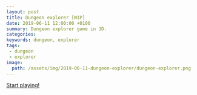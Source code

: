 ```yaml
---
layout: post
title: Dungeon explorer [WIP]
date: 2019-06-11 12:00:00 +0100
summary: Dungeon explorer game in 3D.
categories:
keywords: dungeon, explorer
tags:
 - dungeon
 - explorer
image:
  path: /assets/img/2019-06-11-dungeon-explorer/dungeon-explorer.png
---
```


[Start playing!](https://freamdev.com/games/DungeonExplorer)
